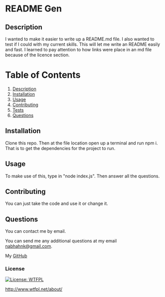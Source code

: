 # README Gen

  ## Description

  I wanted to make it easier to write up a README.md file. I also wanted to test if I could with my current skills. This will let me write an README easily and fast. I learned to pay attention to how links were place in an md file because of the licence section.

  # Table of Contents
  1. [Description](#description)
  2. [Installation](#dnstallation)
  3. [Usage](#usage)
  4. [Contributing](#contributing)
  5. [Tests](#tests)
  6. [Questions](#questions)

  ## Installation

   Clone this repo. Then at the file location open up a terminal and run npm i. That is to get the dependencies for the project to run.

  ## Usage

  To make use of this, type in "node index.js". Then answer all the questions.

  ## Contributing

  You can just take the code and use it or change it.

  ## Questions

   You can contact me by email.

  You can send me any additional questions at my email nabhahnk@gmail.com.

  My [GitHub](https://github.com/NabhahnK)

### License
    
  [![License: WTFPL](https://img.shields.io/badge/License-WTFPL-brightgreen.svg)](http://www.wtfpl.net/about/)
  
  http://www.wtfpl.net/about/
